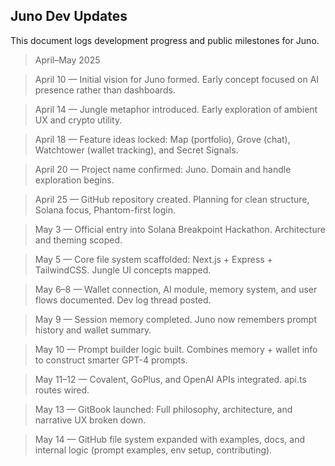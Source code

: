 ## Juno Dev Updates

This document logs development progress and public milestones for Juno.

> April–May 2025

> April 10 — Initial vision for Juno formed. Early concept focused on AI presence rather than dashboards.

> April 14 — Jungle metaphor introduced. Early exploration of ambient UX and crypto utility.

> April 18 — Feature ideas locked: Map (portfolio), Grove (chat), Watchtower (wallet tracking), and Secret Signals.

> April 20 — Project name confirmed: Juno. Domain and handle exploration begins.

> April 25 — GitHub repository created. Planning for clean structure, Solana focus, Phantom-first login.

> May 3 — Official entry into Solana Breakpoint Hackathon. Architecture and theming scoped.

> May 5 — Core file system scaffolded: Next.js + Express + TailwindCSS. Jungle UI concepts mapped.

> May 6–8 — Wallet connection, AI module, memory system, and user flows documented. Dev log thread posted.

> May 9 — Session memory completed. Juno now remembers prompt history and wallet summary.

> May 10 — Prompt builder logic built. Combines memory + wallet info to construct smarter GPT-4 prompts.

> May 11–12 — Covalent, GoPlus, and OpenAI APIs integrated. api.ts routes wired.

> May 13 — GitBook launched: Full philosophy, architecture, and narrative UX broken down.

> May 14 — GitHub file system expanded with examples, docs, and internal logic (prompt examples, env setup, contributing).
